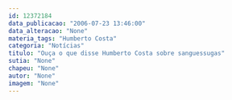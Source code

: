 ```yaml
---
id: 12372184
data_publicacao: "2006-07-23 13:46:00"
data_alteracao: "None"
materia_tags: "Humberto Costa"
categoria: "Notícias"
titulo: "Ouça o que disse Humberto Costa sobre sanguessugas"
sutia: "None"
chapeu: "None"
autor: "None"
imagem: "None"
---
```

<p> </p>
